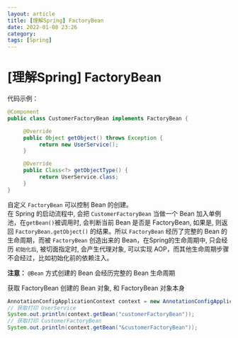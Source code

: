 ```yaml
---
layout: article  
title: [理解Spring] FactoryBean  
date: 2022-01-08 23:26  
category:  
tags: [Spring]  
---
```


# [理解Spring] FactoryBean

代码示例：
```java
@Component
public class CustomerFactoryBean implements FactoryBean {

     @Override
     public Object getObject() throws Exception {
          return new UserService();
     }

     @Override
     public Class<?> getObjectType() {
          return UserService.class;
     }
}
```

自定义 `FactoryBean` 可以控制 Bean 的创建。  
在 Spring 的启动流程中, 会把 `CustomerFactoryBean` 当做一个 Bean 加入单例池，在`getBean()`被调用时, 会判断当前 Bean 是否是 FactoryBean, 如果是, 则返回 `FactoryBean.getObject()` 的结果。所以 `FactoryBean` 经历了完整的 Bean 的生命周期，而被 `FactoryBean` 创造出来的 Bean，在Spring的生命周期中, 只会经历 `初始化后`, 被切面指定时, 会产生代理对象, 可以实现 AOP，而其他生命周期步骤不会经过，比如初始化前的依赖注入。

**注意：** `@Bean` 方式创建的 Bean 会经历完整的 Bean 生命周期

获取 FactoryBean 创建的 Bean 对象, 和 FactoryBean 对象本身
```java
AnnotationConfigApplicationContext context = new AnnotationConfigApplicationContext(AppConfig.class);
// 获取打印 UserService
System.out.println(context.getBean("customerFactoryBean"));
// 获取打印 CustomerFactoryBean
System.out.println(context.getBean("&customerFactoryBean"));
```
